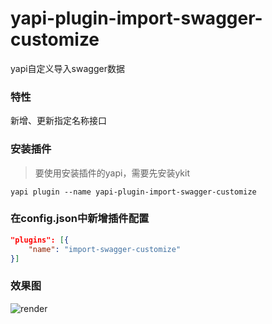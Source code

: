 # yapi-plugin-import-swagger-customize
yapi自定义导入swagger数据

### 特性

新增、更新指定名称接口

### 安装插件

> 要使用安装插件的yapi，需要先安装ykit

```shell
yapi plugin --name yapi-plugin-import-swagger-customize
```

### 在config.json中新增插件配置
```json
"plugins": [{
    "name": "import-swagger-customize"
}]
```
### 效果图
![render](https://user-images.githubusercontent.com/20868829/60428823-56c8b900-9c2c-11e9-8b7d-951f2e24e022.jpeg)
